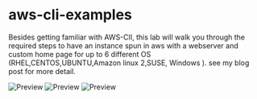 # aws-cli-examples
 Besides getting familiar with AWS-ClI, this lab will walk you through the required steps to have an instance spun in aws with a webserver and custom home page for up to 6 different OS (RHEL,CENTOS,UBUNTU,Amazon linux 2,SUSE, Windows ). 
see my blog post for more detail.


![Preview](https://brokedba.files.wordpress.com/2020/09/image.png?w=1024)
![Preview](https://brokedba.files.wordpress.com/2020/09/image-1.png?w=1024)
![Preview](https://brokedba.files.wordpress.com/2020/09/image-2.png?w=1024)
